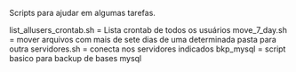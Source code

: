 Scripts para ajudar em algumas tarefas.

list_allusers_crontab.sh = Lista crontab de todos os usuários
move_7_day.sh = mover arquivos com mais de sete dias de uma determinada pasta para outra
servidores.sh = conecta nos servidores indicados
bkp_mysql = script basico para backup de bases mysql